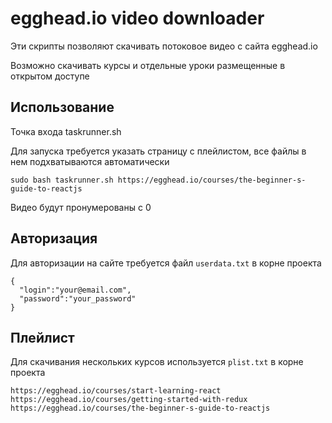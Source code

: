 # egghead.io video downloader

Эти скрипты позволяют скачивать потоковое видео с сайта egghead.io

Возможно скачивать курсы и отдельные уроки размещенные в открытом доступе

## Использование

Точка входа taskrunner.sh

Для запуска требуется указать страницу с плейлистом, все файлы в нем подхватываются автоматически

`sudo bash taskrunner.sh https://egghead.io/courses/the-beginner-s-guide-to-reactjs`

Видео будут пронумерованы с 0

## Авторизация

Для авторизации на сайте требуется файл `userdata.txt` в корне проекта

```
{
  "login":"your@email.com",
  "password":"your_password"
}
```

## Плейлист

Для скачивания нескольких курсов используется `plist.txt` в корне проекта

```
https://egghead.io/courses/start-learning-react
https://egghead.io/courses/getting-started-with-redux
https://egghead.io/courses/the-beginner-s-guide-to-reactjs
```
